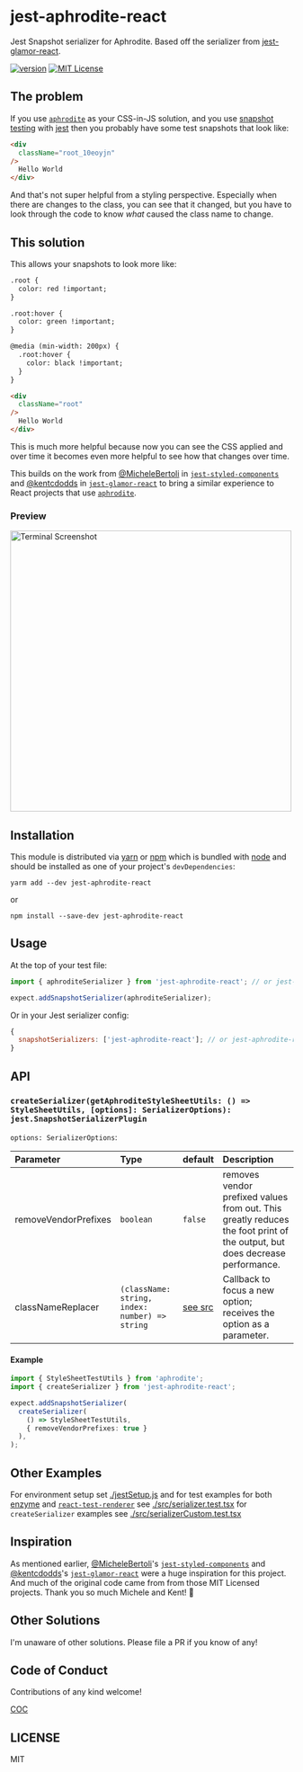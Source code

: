 # jest-aphrodite-react

Jest Snapshot serializer for Aphrodite. Based off the serializer from [jest-glamor-react](https://github.com/kentcdodds/jest-glamor-react).

[![version][version-badge]][package]
[![MIT License][license-badge]][license]



## The problem

If you use [`aphrodite`][aphrodite] as your CSS-in-JS solution, and you use
[snapshot testing][snapshot] with [jest][jest] then you probably have some test
snapshots that look like:

```html
<div
  className="root_10eoyjn"
/>
  Hello World
</div>
```

And that's not super helpful from a styling perspective. Especially when there
are changes to the class, you can see that it changed, but you have to look
through the code to know _what_ caused the class name to change.

## This solution

This allows your snapshots to look more like:

```html
.root {
  color: red !important;
}

.root:hover {
  color: green !important;
}

@media (min-width: 200px) {
  .root:hover {
    color: black !important;
  }
}

<div
  className="root"
/>
  Hello World
</div>
```

This is much more helpful because now you can see the CSS applied and over time
it becomes even more helpful to see how that changes over time.

This builds on the work from [@MicheleBertoli][michelebertoli] in
[`jest-styled-components`][jest-styled-components] and [@kentcdodds][kentcdodds] in [`jest-glamor-react`][jest-glamor-react] to bring a similar experience
to React projects that use [`aphrodite`][aphrodite].

### Preview

<img
  src="https://github.com/dmiller9911/jest-aphrodite-react/raw/master/other/snapshot.png"
  alt="Terminal Screenshot"
  title="Terminal Screenshot"
  width="500px"
/>

## Installation

This module is distributed via [yarn][yarn] or [npm][npm] which is bundled with [node][node] and
should be installed as one of your project's `devDependencies`:

```
yarm add --dev jest-aphrodite-react
```

or

```
npm install --save-dev jest-aphrodite-react
```

## Usage

At the top of your test file:

```javascript
import { aphroditeSerializer } from 'jest-aphrodite-react'; // or jest-aphrodite-react/no-important

expect.addSnapshotSerializer(aphroditeSerializer);
```

Or in your Jest serializer config:

```javascript
{
  snapshotSerializers: ['jest-aphrodite-react']; // or jest-aphrodite-react/no-important
}
```

## API

### `createSerializer(getAphroditeStyleSheetUtils: () => StyleSheetUtils, [options]: SerializerOptions): jest.SnapshotSerializerPlugin`

`options: SerializerOptions`:

<!-- prettier-ignore -->
| Parameter | Type | default | Description |
|:---|:---|:---|:---|
| removeVendorPrefixes | `boolean` | `false` |removes vendor prefixed values from out.  This greatly reduces the foot print of the output, but does decrease performance. |
| classNameReplacer | `(className: string, index: number) => string` | [see src](https://github.com/dmiller9911/jest-aphrodite-react/blob/master/src/replaceClassNames.ts#L5) |Callback to focus a new option; receives the option as a parameter. |

#### Example

```Typescript
import { StyleSheetTestUtils } from 'aphrodite';
import { createSerializer } from 'jest-aphrodite-react';

expect.addSnapshotSerializer(
  createSerializer(
    () => StyleSheetTestUtils,
    { removeVendorPrefixes: true }
  ),
);
```

## Other Examples

For environment setup set [./jestSetup.js](/jestSetup.js) and for test examples for both [enzyme][enzyme] and [`react-test-renderer`][react-test-renderer] see [./src/serializer.test.tsx](./src/serializer.test.tsx) for `createSerializer` examples see [./src/serializerCustom.test.tsx](./src/serializerCustom.test.tsx)

## Inspiration

As mentioned earlier, [@MicheleBertoli][michelebertoli]'s
[`jest-styled-components`][jest-styled-components] and [@kentcdodds][kentcdodds]'s [`jest-glamor-react`][jest-glamor-react] were a huge inspiration for
this project. And much of the original code came from from those MIT Licensed
projects. Thank you so much Michele and Kent! 👏

## Other Solutions

I'm unaware of other solutions. Please file a PR if you know of any!

## Code of Conduct

Contributions of any kind welcome!

[COC](./other/CODE_OF_CONDUCT.md)

## LICENSE

MIT

[npm]: https://www.npmjs.com/
[version-badge]: https://img.shields.io/npm/v/jest-aphrodite-react.svg?style=flat-square
[package]: https://www.npmjs.com/package/jest-aphrodite-react
[license-badge]: https://img.shields.io/npm/l/jest-aphrodite-react.svg?style=flat-square
[license]: https://github.com/dmiller9911/jest-aphrodite-react/blob/master/LICENSE
[node]: https://nodejs.org
[snapshot]: http://facebook.github.io/jest/docs/snapshot-testing.html
[jest]: http://facebook.github.io/jest/
[michelebertoli]: https://github.com/MicheleBertoli
[kentcdodds]: https://github.com/kentcdodds
[jest-glamor-react]: https://github.com/kentcdodds/jest-glamor-react
[jest-styled-components]: https://github.com/styled-components/jest-styled-components
[cxs]: https://www.npmjs.com/package/cxs
[aphrodite]: https://github.com/Khan/aphrodite
[yarn]: https://yarnpkg.com/en/
[react-test-renderer]: https://reactjs.org/docs/test-renderer.html
[enzyme]: https://github.com/airbnb/enzyme
